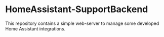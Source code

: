 # HomeAssistant-SupportBackend

This repository contains a simple web-server to manage some developed Home Assistant integrations.
